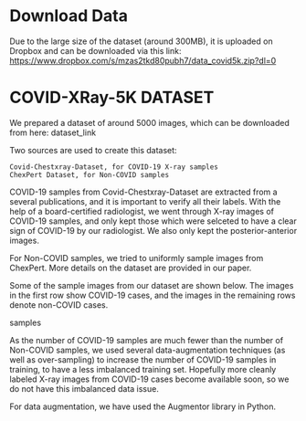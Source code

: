 # Download Data
Due to the large size of the dataset (around 300MB), it is uploaded on Dropbox and can be downloaded via this link: 
https://www.dropbox.com/s/mzas2tkd80pubh7/data_covid5k.zip?dl=0


# COVID-XRay-5K DATASET

We prepared a dataset of around 5000 images, which can be downloaded from here: dataset_link

Two sources are used to create this dataset:

    Covid-Chestxray-Dataset, for COVID-19 X-ray samples
    ChexPert Dataset, for Non-COVID samples

COVID-19 samples from Covid-Chestxray-Dataset are extracted from a several publications, and it is important to verify all their labels. With the help of a board-certified radiologist, we went through X-ray images of COVID-19 samples, and only kept those which were selceted to have a clear sign of COVID-19 by our radiologist. We also only kept the posterior-anterior images.

For Non-COVID samples, we tried to uniformly sample images from ChexPert. More details on the dataset are provided in our paper.

Some of the sample images from our dataset are shown below. The images in the first row show COVID-19 cases, and the images in the remaining rows denote non-COVID cases.

samples

As the number of COVID-19 samples are much fewer than the number of Non-COVID samples, we used several data-augmentation techniques (as well as over-sampling) to increase the number of COVID-19 samples in training, to have a less imbalanced training set. Hopefully more cleanly labeled X-ray images from COVID-19 cases become available soon, so we do not have this imbalanced data issue.

For data augmentation, we have used the Augmentor library in Python.
